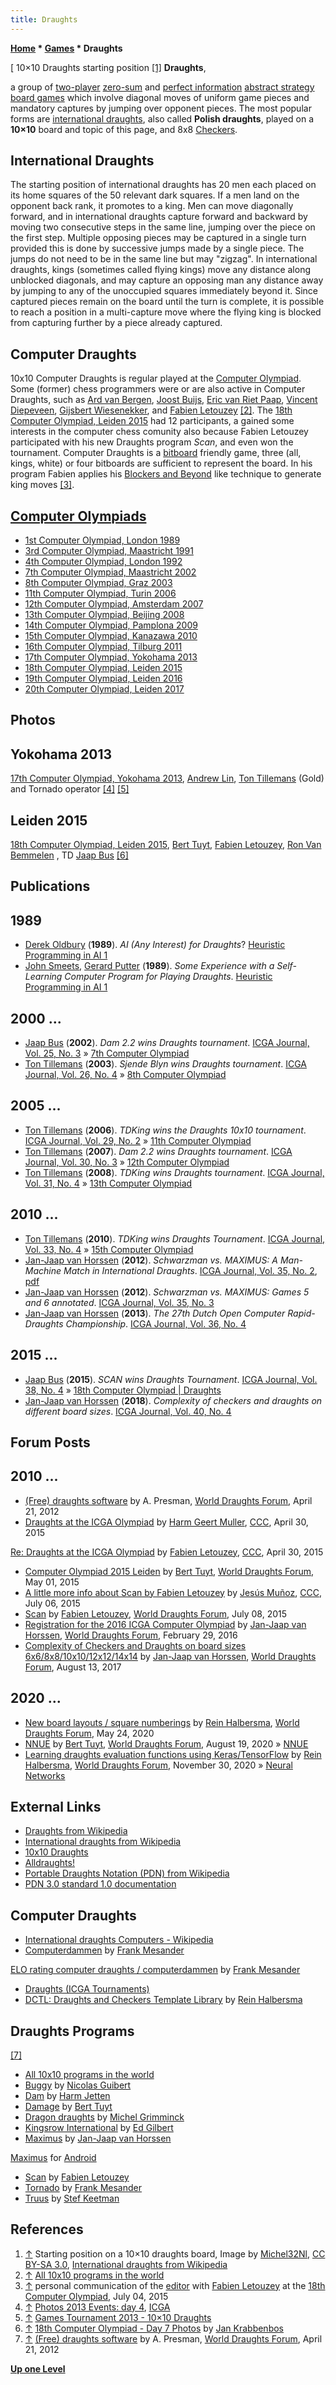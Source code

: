 ```yaml
---
title: Draughts
---
```

**[Home](Home "Home") * [Games](Games "Games") * Draughts**

\[ 10×10 Draughts starting position <a id="cite-note-1" href="#cite-ref-1">[1]</a>
**Draughts**,

a group of [two-player](https://en.wikipedia.org/wiki/Two-player_game) [zero-sum](https://en.wikipedia.org/wiki/Zero-sum_%28game_theory%29) and [perfect information](https://en.wikipedia.org/wiki/Perfect_information) [abstract strategy](https://en.wikipedia.org/wiki/Abstract_strategy) [board games](https://en.wikipedia.org/wiki/Board_game) which involve diagonal moves of uniform game pieces and mandatory captures by jumping over opponent pieces. The most popular forms are [international draughts](https://en.wikipedia.org/wiki/International_draughts), also called **Polish draughts**, played on a **10×10** board and topic of this page, and 8x8 [Checkers](Checkers "Checkers").

## International Draughts

The starting position of international draughts has 20 men each placed on its home squares of the 50 relevant dark squares. If a men land on the opponent back rank, it promotes to a king. Men can move diagonally forward, and in international draughts capture forward and backward by moving two consecutive steps in the same line, jumping over the piece on the first step. Multiple opposing pieces may be captured in a single turn provided this is done by successive jumps made by a single piece. The jumps do not need to be in the same line but may "zigzag". In international draughts, kings (sometimes called flying kings) move any distance along unblocked diagonals, and may capture an opposing man any distance away by jumping to any of the unoccupied squares immediately beyond it. Since captured pieces remain on the board until the turn is complete, it is possible to reach a position in a multi-capture move where the flying king is blocked from capturing further by a piece already captured.

## Computer Draughts

10x10 Computer Draughts is regular played at the [Computer Olympiad](Computer_Olympiad "Computer Olympiad"). Some (former) chess programmers were or are also active in Computer Draughts, such as [Ard van Bergen](Ard_van_Bergen "Ard van Bergen"), [Joost Buijs](Joost_Buijs "Joost Buijs"), [Eric van Riet Paap](Eric_van_Riet_Paap "Eric van Riet Paap"), [Vincent Diepeveen](Vincent_Diepeveen "Vincent Diepeveen"), [Gijsbert Wiesenekker](Gijsbert_Wiesenekker "Gijsbert Wiesenekker"), and [Fabien Letouzey](Fabien_Letouzey "Fabien Letouzey") <a id="cite-note-2" href="#cite-ref-2">[2]</a>. The [18th Computer Olympiad, Leiden 2015](18th_Computer_Olympiad "18th Computer Olympiad") had 12 participants, a gained some interests in the computer chess comunity also because Fabien Letouzey participated with his new Draughts program *Scan*, and even won the tournament. Computer Draughts is a [bitboard](Bitboards "Bitboards") friendly game, three (all, kings, white) or four bitboards are sufficient to represent the board. In his program Fabien applies his [Blockers and Beyond](Blockers_and_Beyond "Blockers and Beyond") like technique to generate king moves <a id="cite-note-3" href="#cite-ref-3">[3]</a>.

## [Computer Olympiads](Computer_Olympiad "Computer Olympiad")

- [1st Computer Olympiad, London 1989](1st_Computer_Olympiad#Draughts "1st Computer Olympiad")
- [3rd Computer Olympiad, Maastricht 1991](3rd_Computer_Olympiad#Draughts "3rd Computer Olympiad")
- [4th Computer Olympiad, London 1992](4th_Computer_Olympiad#Draughts "4th Computer Olympiad")
- [7th Computer Olympiad, Maastricht 2002](7th_Computer_Olympiad#Draughts "7th Computer Olympiad")
- [8th Computer Olympiad, Graz 2003](8th_Computer_Olympiad#Draughts "8th Computer Olympiad")
- [11th Computer Olympiad, Turin 2006](11th_Computer_Olympiad#Draughts "11th Computer Olympiad")
- [12th Computer Olympiad, Amsterdam 2007](12th_Computer_Olympiad#Draughts "12th Computer Olympiad")
- [13th Computer Olympiad, Beijing 2008](13th_Computer_Olympiad#Draughts "13th Computer Olympiad")
- [14th Computer Olympiad, Pamplona 2009](14th_Computer_Olympiad#Draughts "14th Computer Olympiad")
- [15th Computer Olympiad, Kanazawa 2010](15th_Computer_Olympiad#Draughts "15th Computer Olympiad")
- [16th Computer Olympiad, Tilburg 2011](16th_Computer_Olympiad#Draughts "16th Computer Olympiad")
- [17th Computer Olympiad, Yokohama 2013](17th_Computer_Olympiad#Draughts "17th Computer Olympiad")
- [18th Computer Olympiad, Leiden 2015](18th_Computer_Olympiad#Draughts "18th Computer Olympiad")
- [19th Computer Olympiad, Leiden 2016](19th_Computer_Olympiad#Draughts "19th Computer Olympiad")
- [20th Computer Olympiad, Leiden 2017](20th_Computer_Olympiad#Draughts "20th Computer Olympiad")

## Photos

## Yokohama 2013

[](https://icga.leidenuniv.nl/?page_id=827&wppa-album=5&wppa-cover=0&wppa-occur=1&wppa-photo=73)
[17th Computer Olympiad, Yokohama 2013](17th_Computer_Olympiad "17th Computer Olympiad"), [Andrew Lin](index.php?title=Andrew_Lin&action=edit&redlink=1 "Andrew Lin (page does not exist)"), [Ton Tillemans](index.php?title=Ton_Tillemans&action=edit&redlink=1 "Ton Tillemans (page does not exist)") (Gold) and Tornado operator <a id="cite-note-4" href="#cite-ref-4">[4]</a> <a id="cite-note-5" href="#cite-ref-5">[5]</a>

## Leiden 2015

[](https://icga.leidenuniv.nl/?page_id=1497)
[18th Computer Olympiad, Leiden 2015](18th_Computer_Olympiad "18th Computer Olympiad"), [Bert Tuyt](index.php?title=Bert_Tuyt&action=edit&redlink=1 "Bert Tuyt (page does not exist)"), [Fabien Letouzey](Fabien_Letouzey "Fabien Letouzey"), [Ron Van Bemmelen](index.php?title=Ron_Van_Bemmelen&action=edit&redlink=1 "Ron Van Bemmelen (page does not exist)") , TD [Jaap Bus](index.php?title=Jaap_Bus&action=edit&redlink=1 "Jaap Bus (page does not exist)") <a id="cite-note-6" href="#cite-ref-6">[6]</a>

## Publications

## 1989

- [Derek Oldbury](Derek_Oldbury "Derek Oldbury") (**1989**). *AI (Any Interest) for Draughts*? [Heuristic Programming in AI 1](1st_Computer_Olympiad#Workshop "1st Computer Olympiad")
- [John Smeets](index.php?title=John_Smeets&action=edit&redlink=1 "John Smeets (page does not exist)"), [Gerard Putter](index.php?title=Gerard_Putter&action=edit&redlink=1 "Gerard Putter (page does not exist)") (**1989**). *Some Experience with a Self-Learning Computer Program for Playing Draughts*. [Heuristic Programming in AI 1](1st_Computer_Olympiad#Workshop "1st Computer Olympiad")

## 2000 ...

- [Jaap Bus](index.php?title=Jaap_Bus&action=edit&redlink=1 "Jaap Bus (page does not exist)") (**2002**). *Dam 2.2 wins Draughts tournament*. [ICGA Journal, Vol. 25, No. 3](ICGA_Journal#25_3 "ICGA Journal") » [7th Computer Olympiad](7th_Computer_Olympiad#Draughts "7th Computer Olympiad")
- [Ton Tillemans](index.php?title=Ton_Tillemans&action=edit&redlink=1 "Ton Tillemans (page does not exist)") (**2003**). *Sjende Blyn wins Draughts tournament*. [ICGA Journal, Vol. 26, No. 4](ICGA_Journal#26_4 "ICGA Journal") » [8th Computer Olympiad](8th_Computer_Olympiad#Draughts "8th Computer Olympiad")

## 2005 ...

- [Ton Tillemans](index.php?title=Ton_Tillemans&action=edit&redlink=1 "Ton Tillemans (page does not exist)") (**2006**). *TDKing wins the Draughts 10x10 tournament*. [ICGA Journal, Vol. 29, No. 2](ICGA_Journal#29_2 "ICGA Journal") » [11th Computer Olympiad](11th_Computer_Olympiad#Draughts "11th Computer Olympiad")
- [Ton Tillemans](index.php?title=Ton_Tillemans&action=edit&redlink=1 "Ton Tillemans (page does not exist)") (**2007**). *Dam 2.2 wins Draughts tournament*. [ICGA Journal, Vol. 30, No. 3](ICGA_Journal#30_3 "ICGA Journal") » [12th Computer Olympiad](12th_Computer_Olympiad#Draughts "12th Computer Olympiad")
- [Ton Tillemans](index.php?title=Ton_Tillemans&action=edit&redlink=1 "Ton Tillemans (page does not exist)") (**2008**). *TDKing wins Draughts tournament*. [ICGA Journal, Vol. 31, No. 4](ICGA_Journal#31_4 "ICGA Journal") » [13th Computer Olympiad](13th_Computer_Olympiad#Draughts "13th Computer Olympiad")

## 2010 ...

- [Ton Tillemans](index.php?title=Ton_Tillemans&action=edit&redlink=1 "Ton Tillemans (page does not exist)") (**2010**). *TDKing wins Draughts Tournament*. [ICGA Journal, Vol. 33, No. 4](ICGA_Journal#33_4 "ICGA Journal") » [15th Computer Olympiad](15th_Computer_Olympiad#Draughts "15th Computer Olympiad")
- [Jan-Jaap van Horssen](Jan-Jaap_van_Horssen "Jan-Jaap van Horssen") (**2012**). *Schwarzman vs. MAXIMUS: A Man-Machine Match in International Draughts*. [ICGA Journal, Vol. 35, No. 2](ICGA_Journal#35_2 "ICGA Journal"), [pdf](http://www.amersfoortsdamgenootschap.nl/archief/2012-2013/Schwarzman-Maximus%20versie%202.pdf)
- [Jan-Jaap van Horssen](Jan-Jaap_van_Horssen "Jan-Jaap van Horssen") (**2012**). *Schwarzman vs. MAXIMUS: Games 5 and 6 annotated*. [ICGA Journal, Vol. 35, No. 3](ICGA_Journal#35_3 "ICGA Journal")
- [Jan-Jaap van Horssen](Jan-Jaap_van_Horssen "Jan-Jaap van Horssen") (**2013**). *The 27th Dutch Open Computer Rapid-Draughts Championship*. [ICGA Journal, Vol. 36, No. 4](ICGA_Journal#36_4 "ICGA Journal")

## 2015 ...

- [Jaap Bus](index.php?title=Jaap_Bus&action=edit&redlink=1 "Jaap Bus (page does not exist)") (**2015**). *SCAN wins Draughts Tournament*. [ICGA Journal, Vol. 38, No. 4](ICGA_Journal#38_4 "ICGA Journal") » [18th Computer Olympiad | Draughts](18th_Computer_Olympiad#Draughts "18th Computer Olympiad")
- [Jan-Jaap van Horssen](Jan-Jaap_van_Horssen "Jan-Jaap van Horssen") (**2018**). *Complexity of checkers and draughts on different board sizes*. [ICGA Journal, Vol. 40, No. 4](ICGA_Journal#40_4 "ICGA Journal")

## Forum Posts

## 2010 ...

- [(Free) draughts software](http://laatste.info/bb3/viewtopic.php?t=3819) by A. Presman, [World Draughts Forum](http://laatste.info/bb3/index.php), April 21, 2012
- [Draughts at the ICGA Olympiad](http://www.talkchess.com/forum/viewtopic.php?t=56170) by [Harm Geert Muller](Harm_Geert_Muller "Harm Geert Muller"), [CCC](CCC "CCC"), April 30, 2015

[Re: Draughts at the ICGA Olympiad](http://www.talkchess.com/forum/viewtopic.php?t=56170&start=2) by [Fabien Letouzey](Fabien_Letouzey "Fabien Letouzey"), [CCC](CCC "CCC"), April 30, 2015

- [Computer Olympiad 2015 Leiden](http://laatste.info/bb3/viewtopic.php?f=53&t=6700) by [Bert Tuyt](index.php?title=Bert_Tuyt&action=edit&redlink=1 "Bert Tuyt (page does not exist)"), [World Draughts Forum](http://laatste.info/bb3/index.php?sid=a58b41156d433755b2d4b3dc45087638), May 01, 2015
- [A little more info about Scan by Fabien Letouzey](http://www.talkchess.com/forum/viewtopic.php?t=56884&start=4) by [Jesús Muñoz](index.php?title=Jes%C3%BAs_Mu%C3%B1oz&action=edit&redlink=1 "Jesús Muñoz (page does not exist)"), [CCC](CCC "CCC"), July 06, 2015
- [Scan](http://laatste.info/bb3/viewtopic.php?f=53&t=6786) by [Fabien Letouzey](Fabien_Letouzey "Fabien Letouzey"), [World Draughts Forum](http://laatste.info/bb3/index.php), July 08, 2015
- [Registration for the 2016 ICGA Computer Olympiad](http://laatste.info/bb3/viewtopic.php?f=53&t=7052) by [Jan-Jaap van Horssen](Jan-Jaap_van_Horssen "Jan-Jaap van Horssen"), [World Draughts Forum](http://laatste.info/bb3/index.php?sid=a58b41156d433755b2d4b3dc45087638), February 29, 2016
- [Complexity of Checkers and Draughts on board sizes 6x6/8x8/10x10/12x12/14x14](http://laatste.info/bb3/viewtopic.php?f=53&t=7817) by [Jan-Jaap van Horssen](Jan-Jaap_van_Horssen "Jan-Jaap van Horssen"), [World Draughts Forum](http://laatste.info/bb3/viewforum.php?f=53), August 13, 2017

## 2020 ...

- [New board layouts / square numberings](http://laatste.info/bb3/viewtopic.php?f=53&t=8281) by [Rein Halbersma](Rein_Halbersma "Rein Halbersma"), [World Draughts Forum](http://laatste.info/bb3/viewforum.php?f=53), May 24, 2020
- [NNUE](http://laatste.info/bb3/viewtopic.php?f=53&t=8298) by [Bert Tuyt](index.php?title=Bert_Tuyt&action=edit&redlink=1 "Bert Tuyt (page does not exist)"), [World Draughts Forum](http://laatste.info/bb3/viewforum.php?f=53), August 19, 2020 » [NNUE](NNUE "NNUE")
- [Learning draughts evaluation functions using Keras/TensorFlow](http://laatste.info/bb3/viewtopic.php?f=53&t=8327) by [Rein Halbersma](Rein_Halbersma "Rein Halbersma"), [World Draughts Forum](http://laatste.info/bb3/viewforum.php?f=53), November 30, 2020 » [Neural Networks](Neural_Networks "Neural Networks")

## External Links

- [Draughts from Wikipedia](https://en.wikipedia.org/wiki/Draughts)
- [International draughts from Wikipedia](https://en.wikipedia.org/wiki/International_draughts)
- [10x10 Draughts](http://10x10.dse.nl/index.html)
- [Alldraughts!](http://www.alldraughts.com/index.php/en/)
- [Portable Draughts Notation (PDN) from Wikipedia](https://en.wikipedia.org/wiki/Portable_Draughts_Notation)
- [PDN 3.0 standard 1.0 documentation](http://pdn.fmjd.org/)

## Computer Draughts

- [International draughts Computers - Wikipedia](https://en.wikipedia.org/wiki/International_draughts#Computers)
- [Computerdammen](http://www.mesander.nl/computerdammen.htm) by [Frank Mesander](index.php?title=Frank_Mesander&action=edit&redlink=1 "Frank Mesander (page does not exist)")

[ELO rating computer draughts / computerdammen](http://www.mesander.nl/elo/rating.htm) by [Frank Mesander](index.php?title=Frank_Mesander&action=edit&redlink=1 "Frank Mesander (page does not exist)")

- [Draughts (ICGA Tournaments)](https://www.game-ai-forum.org/icga-tournaments/game.php?id=19)
- [DCTL: Draughts and Checkers Template Library](https://bitbucket.org/rhalbersma/dctl/src) by [Rein Halbersma](Rein_Halbersma "Rein Halbersma")

## Draughts Programs

<a id="cite-note-7" href="#cite-ref-7">[7]</a>

- [All 10x10 programs in the world](http://windames.free.fr/apage76_e.html)
- [Buggy](http://www.buggy-online.com/index_e.htm) by [Nicolas Guibert](index.php?title=Nicolas_Guibert&action=edit&redlink=1 "Nicolas Guibert (page does not exist)")
- [Dam](http://hjetten.home.xs4all.nl/dameng.html) by [Harm Jetten](index.php?title=Harm_Jetten&action=edit&redlink=1 "Harm Jetten (page does not exist)")
- [Damage](http://members.chello.nl/h.tuyt/) by [Bert Tuyt](index.php?title=Bert_Tuyt&action=edit&redlink=1 "Bert Tuyt (page does not exist)")
- [Dragon draughts](http://mdgsoft.home.xs4all.nl/draughts/) by [Michel Grimminck](index.php?title=Michel_Grimminck&action=edit&redlink=1 "Michel Grimminck (page does not exist)")
- [Kingsrow International](http://edgilbert.org/InternationalDraughts/kingsrow_international.htm) by [Ed Gilbert](index.php?title=Ed_Gilbert&action=edit&redlink=1 "Ed Gilbert (page does not exist)")
- [Maximus](https://jhorssen.home.xs4all.nl/Maximus/index.htm) by [Jan-Jaap van Horssen](Jan-Jaap_van_Horssen "Jan-Jaap van Horssen")

[Maximus](https://play.google.com/store/apps/details?id=com.jj.max) for [Android](Android "Android")

- [Scan](https://hjetten.home.xs4all.nl/scan/scan.html) by [Fabien Letouzey](Fabien_Letouzey "Fabien Letouzey")
- [Tornado](http://www.mesander.nl/tornado/tornado.htm) by [Frank Mesander](index.php?title=Frank_Mesander&action=edit&redlink=1 "Frank Mesander (page does not exist)")
- [Truus](http://windames.free.fr/truus_e.html) by [Stef Keetman](Stef_Keetman "Stef Keetman")

## References

1. <a id="cite-ref-1" href="#cite-note-1">↑</a> Starting position on a 10×10 draughts board, Image by [Michel32Nl](https://en.wikipedia.org/wiki/User:Michel32Nl), [CC BY-SA 3.0](https://creativecommons.org/licenses/by-sa/3.0/deed.en), [International draughts from Wikipedia](https://en.wikipedia.org/wiki/International_draughts)
1. <a id="cite-ref-2" href="#cite-note-2">↑</a> [All 10x10 programs in the world](http://windames.free.fr/apage76_e.html)
1. <a id="cite-ref-3" href="#cite-note-3">↑</a> personal communication of the [editor](Gerd_Isenberg "Gerd Isenberg") with [Fabien Letouzey](Fabien_Letouzey "Fabien Letouzey") at the [18th Computer Olympiad](18th_Computer_Olympiad "18th Computer Olympiad"), July 04, 2015
1. <a id="cite-ref-4" href="#cite-note-4">↑</a> [Photos 2013 Events: day 4](https://icga.leidenuniv.nl/?page_id=827), [ICGA](ICGA "ICGA")
1. <a id="cite-ref-5" href="#cite-note-5">↑</a> [Games Tournament 2013 - 10×10 Draughts](https://icga.leidenuniv.nl/?page_id=627#10x10)
1. <a id="cite-ref-6" href="#cite-note-6">↑</a> [18th Computer Olympiad - Day 7 Photos](https://icga.leidenuniv.nl/?page_id=1497) by [Jan Krabbenbos](Jan_Krabbenbos "Jan Krabbenbos")
1. <a id="cite-ref-7" href="#cite-note-7">↑</a> [(Free) draughts software](http://laatste.info/bb3/viewtopic.php?t=3819) by A. Presman, [World Draughts Forum](http://laatste.info/bb3/index.php?sid=a58b41156d433755b2d4b3dc45087638), April 21, 2012

**[Up one Level](Games "Games")**

